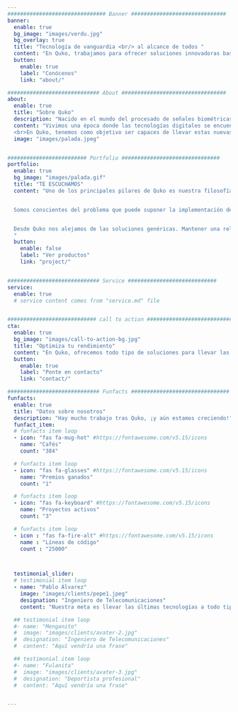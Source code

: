 ```yaml
---
############################### Banner ##############################
banner:
  enable: true
  bg_image: "images/verdu.jpg"
  bg_overlay: true
  title: "Tecnología de vanguardia <br/> al alcance de todos "
  content: "En Quko, trabajamos para ofrecer soluciones innovadoras basadas en las últimas tecnologías a nuestros clientes"
  button:
    enable: true
    label: "Conócenos"
    link: "about/"

############################# About #################################
about:
  enable: true
  title: "Sobre Quko"
  description: "Nacido en el mundo del procesado de señales biométricas y biomecánicas, Quko se creó con una meta clara: poner al alcance de cualquier persona todos los avances tecnológicos que nos rodean"
  content: "Vivimos una época donde las tecnologías digitales se encuentran extremadamente evolucionadas: redes de sistemas empotrados, nuevas técnicas de procesado de señal, data science o inteligencia artificial son ejemplo de ello.  
  <br>En Quko, tenemos como objetivo ser capaces de llevar estas nuevas herramientas a nuestros usuarios, para que evolucionen ante el reto de la actual revolución digital 2.0 y puedan disponer de ellas para conseguir el máximo rendimiento y beneficios"
  image: "images/palada.jpeg"


######################### Portfolio ###############################
portfolio:
  enable: true
  bg_image: "images/palada.gif"
  title: "TE ESCUCHAMOS"
  content: "Uno de los principales pilares de Quko es nuestra filosofía de adaptar lo máximo posible las soluciones finales a las necesidades de nuestros clientes.


  Somos conscientes del problema que puede suponer la implementación de tecnologías tan novedosas a gente de sectores alejados de la revolución digital. En este sentido, tenemos como objetivo trabajar codo con codo con los usuarios para lograr una completa y detallada caracterización de cada caso particular, y ofrecer así una solución única que se adapte por completo a sus requerimientos.


  Desde Quko nos alejamos de las soluciones genéricas. Mantener una relación estrecha y de confianza con nuestros clientes es clave para lograr los mejores resultados.
  "
  button:
    enable: false
    label: "Ver productos"
    link: "project/"


############################# Service ############################
service:
  enable: true
  # service content comes from "service.md" file


############################ call to action ###########################
cta:
  enable: true
  bg_image: "images/call-to-action-bg.jpg"
  title: "Optimiza tu rendimiento"
  content: "En Quko, ofrecemos todo tipo de soluciones para llevar las últimas tecnologías a diferentes ámbitos<br><br>Si estás interesado en nuestros servicios o tienes cualquier pregunta sobre ellos, ¡no dudes en ponerte en contacto con nosotros!"
  button:
    enable: true
    label: "Ponte en contacto"
    link: "contact/"

############################# Funfacts ###############################
funfacts:
  enable: true
  title: "Datos sobre nosotros"
  description: "Hay mucho trabajo tras Quko, ¡y aún estamos creciendo!"
  funfact_item:
  # funfacts item loop
  - icon: "fas fa-mug-hot" #https://fontawesome.com/v5.15/icons
    name: "Cafés"
    count: "384"

  # funfacts item loop
  - icon: "fas fa-glasses" #https://fontawesome.com/v5.15/icons
    name: "Premios ganados"
    count: "1"

  # funfacts item loop
  - icon: "fas fa-keyboard" #https://fontawesome.com/v5.15/icons
    name: "Proyectos activos"
    count: "3"

  # funfacts item loop
  - icon : "fas fa-fire-alt" #https://fontawesome.com/v5.15/icons
    name : "Líneas de código"
    count : "25000"



  testimonial_slider:
  # testimonial item loop
  - name: "Pablo Álvarez"
    image: "images/clients/pepe1.jpeg"
    designation: "Ingeniero de Telecomunicaciones"
    content: "Nuestra meta es llevar las últimas tecnologías a todo tipo se sectores, manteniendo una relación cercana con el cliente basada en la confianza y la confidencialidad."

  ## testimonial item loop
  #- name: "Menganito"
  #  image: "images/clients/avater-2.jpg"
  #  designation: "Ingeniero de Telecomunicaciones"
  #  content: "Aquí vendría una frase"

  ## testimonial item loop
  #- name: "Fulanita"
  #  image: "images/clients/avater-3.jpg"
  #  designation: "Deportista profesional"
  #  content: "Aquí vendría una frase"


---
```

